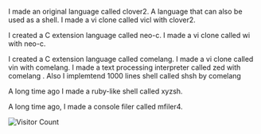 I made an original language called clover2. A language that can also be used as a shell. I made a vi clone called vicl with clover2.

I created a C extension language called neo-c. I made a vi clone called wi with neo-c.

I created a C extension language called comelang. I made a vi clone called vin with comelang. I made a text processing interpreter called zed with comelang . Also I implemtend 1000 lines shell called shsh by comelang

A long time ago I made a ruby-like shell called xyzsh.

A long time ago, I made a console filer called mfiler4.

![Visitor Count](https://profile-counter.glitch.me/ab25cq/count.svg)

